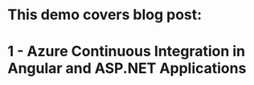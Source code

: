 # This demo covers blog post:  
# 1 - Azure Continuous Integration in Angular and ASP.NET Applications
